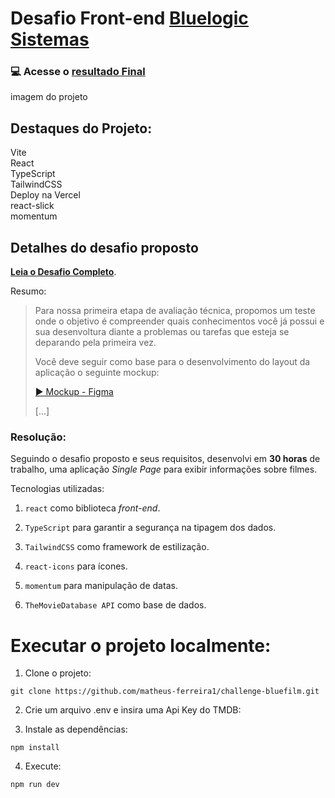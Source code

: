 # Desafio Front-end [Bluelogic Sistemas](https://www.bluelogic.com.br/)

### 💻 Acesse o [resultado Final](https://challenge-bluefilm.vercel.app)

imagem do projeto

## Destaques do Projeto:

Vite</br>
React</br>
TypeScript</br>
TailwindCSS</br>
Deploy na Vercel</br>
react-slick</br>
momentum

## Detalhes do desafio proposto

[**Leia o Desafio Completo**](https://github.com/bluelogic-sistemas/desafio-estagio-front/blob/main/README.md).

Resumo:

> Para nossa primeira etapa de avaliação técnica, propomos um teste onde o objetivo é compreender quais conhecimentos você já possui e sua desenvoltura diante a problemas ou tarefas que esteja se deparando pela primeira vez.
>
> Você deve seguir como base para o desenvolvimento do layout da aplicação o seguinte mockup:
>
> [► Mockup - Figma ](https://www.figma.com/file/DIwSpshqBdTfvujx801ccs/Desafio-Front?node-id=0%3A1&t=IcJWDvFDZV1zGeln-1)
>
> [...]

### Resolução:

Seguindo o desafio proposto e seus requisitos, desenvolvi em **30 horas** de trabalho, uma aplicação _Single Page_ para exibir informações sobre filmes.

Tecnologias utilizadas:

1. `react` como biblioteca _front-end_.

2. `TypeScript` para garantir a segurança na tipagem dos dados.

3. `TailwindCSS` como framework de estilização.

4. `react-icons` para ícones.

5. `momentum` para manipulação de datas.

6. `TheMovieDatabase API` como base de dados.

# Executar o projeto localmente:

1. Clone o projeto:

```console
git clone https://github.com/matheus-ferreira1/challenge-bluefilm.git
```

2. Crie um arquivo .env e insira uma Api Key do TMDB:

3. Instale as dependências:

```console
npm install
```

4. Execute:

```console
npm run dev
```

     
